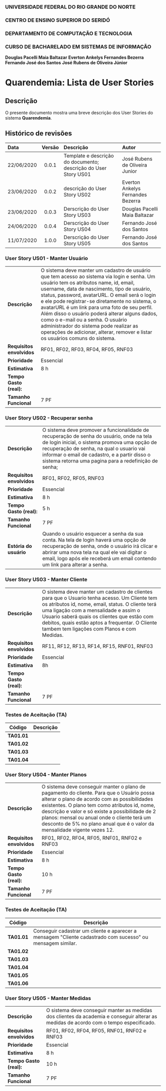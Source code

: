 ### UNIVERSIDADE FEDERAL DO RIO GRANDE DO NORTE

### CENTRO DE ENSINO SUPERIOR DO SERIDÓ

### DEPARTAMENTO DE COMPUTAÇÃO E TECNOLOGIA

### CURSO DE BACHARELADO EM SISTEMAS DE INFORMAÇÃO

**Douglas Pacelli Maia Baltazar**
**Everton Ankelys Fernandes Bezerra**
**Fernando José dos Santos**
**José Rubens de Oliveira Júnior**

# Quarendemia: Lista de User Stories

## Descrição

O presente documento mostra uma breve descrição dos User Stories do sistema **Quarendemia**.

## Histórico de revisões

| Data       | Versão | Descrição                                                       | Autor                             |
| :--------- | :----: | :-------------------------------------------------------------- | :-------------------------------- |
| 22/06/2020 | 0.0.1  | Template e descrição do documento; descrição do User Story US01 | José Rubens de Oliveira Junior    |
| 23/06/2020 | 0.0.2  | descrição do User Story US02                                    | Everton Ankelys Fernandes Bezerra |
| 23/06/2020 | 0.0.3  | Derscrição do User Story US03                                   | Douglas Pacelli Maia Baltazar     |
| 24/06/2020 | 0.0.4  | Derscrição do User Story US04                                   | Fernando José dos Santos          |
| 11/07/2020 | 1.0.0  | Derscrição do User Story US05                                   | Fernando José dos Santos          |

### **User Story US01 - Manter Usuário**

|                           |                                                                                                                                                                                                                                                                                                                                                                                                                                                                                                                                                             |
| ------------------------- | ----------------------------------------------------------------------------------------------------------------------------------------------------------------------------------------------------------------------------------------------------------------------------------------------------------------------------------------------------------------------------------------------------------------------------------------------------------------------------------------------------------------------------------------------------------- |
| **Descrição**             | O sistema deve manter um cadastro de usuário que tem acesso ao sistema via login e senha. Um usuário tem os atributos name, id, email, username, data de nascimento, tipo de usuário, status, password, avatarURL. O email será o login e ele pode registrar-se diretamente no sistema, o avatarURL é um link para uma foto de seu perfil. Além disso o usuário poderá alterar alguns dados, como o e-mail ou a senha. O usuário administrador do sistema pode realizar as operações de adicionar, alterar, remover e listar os usuários comuns do sistema. |
| **Requisitos envolvidos** | RF01, RF02, RF03, RF04, RF05, RNF03                                                                                                                                                                                                                                                                                                                                                                                                                                                                                                                         |
| **Prioridade**            | Essencial                                                                                                                                                                                                                                                                                                                                                                                                                                                                                                                                                   |
| **Estimativa**            | 8 h                                                                                                                                                                                                                                                                                                                                                                                                                                                                                                                                                         |
| **Tempo Gasto (real):**   |                                                                                                                                                                                                                                                                                                                                                                                                                                                                                                                                                             |
| **Tamanho Funcional**     | 7 PF                                                                                                                                                                                                                                                                                                                                                                                                                                                                                                                                                        |

### **User Story US02 - Recuperar senha**

|                           |                                                                                                                                                                                                                                                                                                 |
| ------------------------- | ----------------------------------------------------------------------------------------------------------------------------------------------------------------------------------------------------------------------------------------------------------------------------------------------- |
| **Descrição**             | O sistema deve promover a funcionalidade de recuperação de senha do usuário, onde na tela de login inicial, o sistema promova uma opção de recuperação de senha, na qual o usuario vai informar o email de cadastro, e a partir disso o sistema retorna uma pagina para a redefinição de senha; |
| **Requisitos envolvidos** | RF01, RF02, RF05, RNF03                                                                                                                                                                                                                                                                         |
| **Prioridade**            | Essencial                                                                                                                                                                                                                                                                                       |
| **Estimativa**            | 8 h                                                                                                                                                                                                                                                                                             |
| **Tempo Gasto (real):**   | 5 h                                                                                                                                                                                                                                                                                             |
| **Tamanho Funcional**     | 7 PF                                                                                                                                                                                                                                                                                            |
| **Estória do usuário**    | Quando o usuário esquecer a senha da sua conta. Na tela de login haverá uma opção de recuperação de senha, onde o usuário irá clicar e abrirar uma nova tela na qual ele vai digitar o email, logo após ele receberá um email contendo um link para alterar a senha.                            |

### **User Story US03 - Manter Cliente**

|                           |                                                                                                                                                                                                                                                                                                                                            |
| ------------------------- | ------------------------------------------------------------------------------------------------------------------------------------------------------------------------------------------------------------------------------------------------------------------------------------------------------------------------------------------ |
| **Descrição**             | O sistema deve manter um cadastro de clientes para que o Usuario tenha acesso. Um Cliente tem os atributos id, nome, email, status. O cliente terá uma ligação com a mensalidade e assim o Usuario saberá quais os clientes que estão com debitos, quais estão aptos a frequentar. O Cliente tambem tem ligações com Planos e com Medidas. |
| **Requisitos envolvidos** | RF11, RF12, RF13, RF14, RF15, RNF01, RNF03                                                                                                                                                                                                                                                                                                 |
| **Prioridade**            | Essencial                                                                                                                                                                                                                                                                                                                                  |
| **Estimativa**            | 8h                                                                                                                                                                                                                                                                                                                                         |
| **Tempo Gasto (real):**   |                                                                                                                                                                                                                                                                                                                                            |
| **Tamanho Funcional**     | 7 PF                                                                                                                                                                                                                                                                                                                                       |

### **Testes de Aceitação (TA)**

| Código      | Descrição |
| ----------- | --------- |
| **TA01.01** |           |
| **TA01.02** |           |
| **TA01.03** |           |
| **TA01.04** |           |

### **User Story US04 - Manter Planos**

|                           |                                                                                                                                                                                                                                                                                                                                                                           |
| ------------------------- | ------------------------------------------------------------------------------------------------------------------------------------------------------------------------------------------------------------------------------------------------------------------------------------------------------------------------------------------------------------------------- |
| **Descrição**             | O sistema deve conseguir manter o plano de pagamento do cliente. Para que o Usuário possa alterar o plano de acordo com as possibilidades existentes. O plano tem como atributos id, nome, descrição e valor e só existe a possibilidade de 2 planos: mensal ou anual onde o cliente terá um desconto de 5% no plano anual que é o valor da mensalidade vigente vezes 12. |
| **Requisitos envolvidos** | RF01, RF02, RF04, RF05, RNF01, RNF02 e RNF03                                                                                                                                                                                                                                                                                                                              |
| **Prioridade**            | Essencial                                                                                                                                                                                                                                                                                                                                                                 |
| **Estimativa**            | 8 h                                                                                                                                                                                                                                                                                                                                                                       |
| **Tempo Gasto (real):**   | 10 h                                                                                                                                                                                                                                                                                                                                                                      |
| **Tamanho Funcional**     | 7 PF                                                                                                                                                                                                                                                                                                                                                                      |

### **Testes de Aceitação (TA)**

| Código      | Descrição                                                                                                  |
| ----------- | ---------------------------------------------------------------------------------------------------------- |
| **TA01.01** | Conseguir cadastrar um cliente e aparecer a mensagem "Cliente cadastrado com sucesso" ou mensagem similar. |
| **TA01.02** |                                                                                                            |
| **TA01.03** |                                                                                                            |
| **TA01.04** |                                                                                                            |
| **TA01.05** |                                                                                                            |
| **TA01.06** |                                                                                                            |

### **User Story US05 - Manter Medidas**

|                           |                                                                                                                                        |
| ------------------------- | -------------------------------------------------------------------------------------------------------------------------------------- |
| **Descrição**             | O sistema deve conseguir manter as medidas dos clientes da academia e conseguir alterar as medidas de acordo com o tempo especificado. |
| **Requisitos envolvidos** | RF01, RF02, RF04, RF05, RNF01, RNF02 e RNF03                                                                                           |
| **Prioridade**            | Essencial                                                                                                                              |
| **Estimativa**            | 8 h                                                                                                                                    |
| **Tempo Gasto (real):**   | 10 h                                                                                                                                   |
| **Tamanho Funcional**     | 7 PF                                                                                                                                   |
